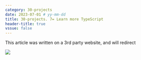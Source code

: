 ```yaml
---
category: 30-projects
date: 2023-07-01 # yy-mm-dd
title: 30-projects. 7= Learn more TypeScript
header-title: true
vssue: false
---
```


This article was written on a 3rd party website, and will redirect

![](https://img.shields.io/badge/external_navigation-blue)

<!-- more -->

<meta http-equiv="refresh" rel="canonical" content="0; url=https://30-projects-articles.com/7" />